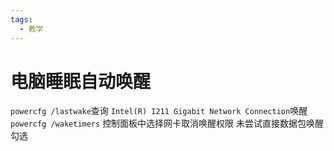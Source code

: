 ```yaml
---
tags:
  - 教学
---
```

# 电脑睡眠自动唤醒
`powercfg /lastwake`查询
`Intel(R) I211 Gigabit Network Connection`唤醒 
`powercfg /waketimers`
控制面板中选择网卡取消唤醒权限
	未尝试直接数据包唤醒勾选